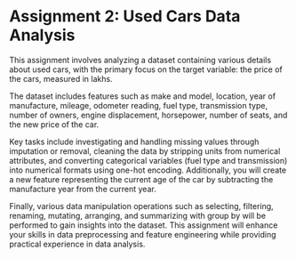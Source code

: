 # Assignment 2: Used Cars Data Analysis

This assignment involves analyzing a dataset containing various details about used cars, with the primary focus on the target variable: the price of the cars, measured in lakhs.

The dataset includes features such as make and model, location, year of manufacture, mileage, odometer reading, fuel type, transmission type, number of owners, engine displacement, horsepower, number of seats, and the new price of the car.

Key tasks include investigating and handling missing values through imputation or removal, cleaning the data by stripping units from numerical attributes, and converting categorical variables (fuel type and transmission) into numerical formats using one-hot encoding. Additionally, you will create a new feature representing the current age of the car by subtracting the manufacture year from the current year.

Finally, various data manipulation operations such as selecting, filtering, renaming, mutating, arranging, and summarizing with group by will be performed to gain insights into the dataset. This assignment will enhance your skills in data preprocessing and feature engineering while providing practical experience in data analysis.
